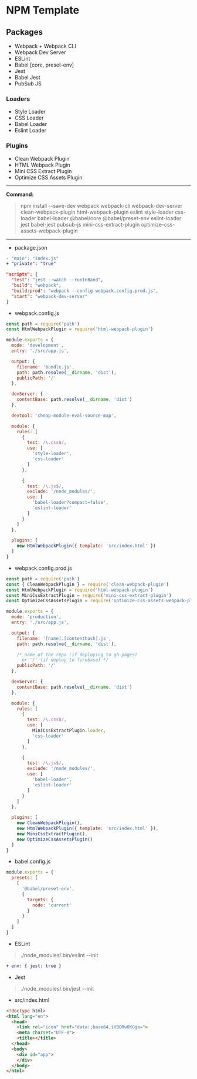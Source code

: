 # NPM Template

## Packages

+ Webpack + Webpack CLI
+ Webpack Dev Server
+ ESLint
+ Babel [core, preset-env]
+ Jest
+ Babel Jest
+ PubSub JS

### Loaders

+ Style Loader
+ CSS Loader
+ Babel Loader
+ Eslint Loader

### Plugins

+ Clean Webpack Plugin
+ HTML Webpack Plugin
+ Mini CSS Extract Plugin
+ Optimize CSS Assets Plugin

------------

**Command:**
> npm install --save-dev webpack webpack-cli webpack-dev-server clean-webpack-plugin html-webpack-plugin eslint style-loader css-loader babel-loader @babel/core @babel/preset-env eslint-loader jest babel-jest pubsub-js mini-css-extract-plugin optimize-css-assets-webpack-plugin

------------

+ package.json

```diff
- "main": "index.js"
+ "private": "true"
```

```json
"scripts": {
  "test": "jest --watch --runInBand",
  "build": "webpack",
  "build:prod": "webpack --config webpack.config.prod.js",
  "start": "webpack-dev-server"
}
```

+ webpack.config.js

```javascript
const path = require('path')
const HtmlWebpackPlugin = require('html-webpack-plugin')

module.exports = {
  mode: 'development',
  entry: './src/app.js',

  output: {
    filename: 'bundle.js',
    path: path.resolve(__dirname, 'dist'),
    publicPath: '/'
  },

  devServer: {
    contentBase: path.resolve(__dirname, 'dist')
  },

  devtool: 'cheap-module-eval-source-map',

  module: {
    rules: [
      {
        test: /\.css$/,
        use: [
          'style-loader',
          'css-loader'
        ]
      },

      {
        test: /\.js$/,
        exclude: '/node_modules/',
        use: [
          'babel-loader?compact=false',
          'eslint-loader'
        ]
      }
    ]
  },

  plugins: [
    new HtmlWebpackPlugin({ template: 'src/index.html' })
  ]
}
```

+ webpack.config.prod.js

```javascript
const path = require('path')
const { CleanWebpackPlugin } = require('clean-webpack-plugin')
const HtmlWebpackPlugin = require('html-webpack-plugin')
const MiniCssExtractPlugin = require('mini-css-extract-plugin')
const OptimizeCssAssetsPlugin = require('optimize-css-assets-webpack-plugin')

module.exports = {
  mode: 'production',
  entry: './src/app.js',

  output: {
    filename: '[name].[contenthash].js',
    path: path.resolve(__dirname, 'dist'),

    /* name of the repo (if deploying to gh-pages)
      or '/' (if deploy to firebase) */
    publicPath: '/'
  },

  devServer: {
    contentBase: path.resolve(__dirname, 'dist')
  },

  module: {
    rules: [
      {
        test: /\.css$/,
        use: [
          MiniCssExtractPlugin.loader,
          'css-loader'
        ]
      },

      {
        test: /\.js$/,
        exclude: '/node_modules/',
        use: [
          'babel-loader',
          'eslint-loader'
        ]
      }
    ]
  },

  plugins: [
    new CleanWebpackPlugin(),
    new HtmlWebpackPlugin({ template: 'src/index.html' }),
    new MiniCssExtractPlugin(),
    new OptimizeCssAssetsPlugin()
  ]
}
```

+ babel.config.js

```javascript
module.exports = {
  presets: [
    [
      '@babel/preset-env',
      {
        targets: {
          node: 'current'
        }
      }
    ]
  ]
}
```

+ ESLint

>./node_modules/.bin/eslint --init

```diff
+ env: { jest: true }
```

+ Jest

>./node_modules/.bin/jest --init

+ src/index.html

```html
<!doctype html>
<html lang="en">
  <head>
    <link rel="icon" href="data:;base64,iVBORw0KGgo=">
    <meta charset="UTF-8">
    <title></title>
  </head>
  <body>
    <div id="app">
    </div>
  </body>
</html>
```
